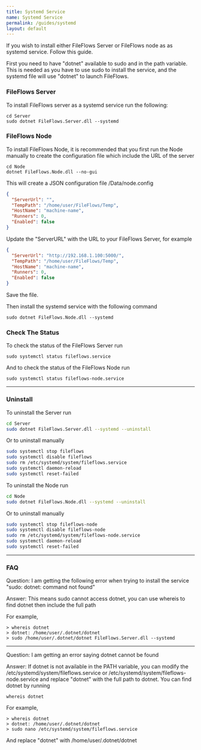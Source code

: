 ```yaml
---
title: Systemd Service
name: Systemd Service
permalink: /guides/systemd
layout: default
---
```


If you wish to install either FileFlows Server or FileFlows node as as systemd service.  Follow this guide.

First you need to have "dotnet" available to sudo and in the path variable.  This is needed as you have to use sudo to install the service, and the systemd file will use "dotnet" to launch FileFlows.

### FileFlows Server
To install FileFlows server as a systemd service run the following:

```
cd Server
sudo dotnet FileFlows.Server.dll --systemd
```

### FileFlows Node
To install FileFlows Node, it is recommended that you first run the Node manually to create the configuration file which include the URL of the server

```
cd Node
dotnet FileFlows.Node.dll --no-gui
```

This will create a JSON configuration file /Data/node.config

```json
{
  "ServerUrl": "",
  "TempPath": "/home/user/FileFlows/Temp",
  "HostName": "machine-name",
  "Runners": 0,
  "Enabled": false
}
```
Update the "ServerURL" with the URL to your FileFlows Server, for example

```json 
{
  "ServerUrl": "http://192.168.1.100:5000/",
  "TempPath": "/home/user/FileFlows/Temp",
  "HostName": "machine-name",
  "Runners": 0,
  "Enabled": false
}
```
Save the file.

Then install the systemd service with the following command
```
sudo dotnet FileFlows.Node.dll --systemd
```

### Check The Status
To check the status of the FileFlows Server run
```
sudo systemctl status fileflows.service
```

And to check the status of the FileFlows Node run

```
sudo systemctl status fileflows-node.service
```

---

### Uninstall
To uninstall the Server run
```bash
cd Server
sudo dotnet FileFlows.Server.dll --systemd --uninstall
```
Or to uninstall manually 

```bash
sudo systemctl stop fileflows
sudo systemctl disable fileflows
sudo rm /etc/systemd/system/fileflows.service
sudo systemctl daemon-reload
sudo systemctl reset-failed
```

To uninstall the Node run
```bash
cd Node
sudo dotnet FileFlows.Node.dll --systemd --uninstall
```


Or to uninstall manually 
```bash
sudo systemctl stop fileflows-node
sudo systemctl disable fileflows-node
sudo rm /etc/systemd/system/fileflows-node.service
sudo systemctl daemon-reload
sudo systemctl reset-failed
```

---

### FAQ
Question:
I am getting the following error when trying to install the service "sudo: dotnet: command not found"

Answer:
This means sudo cannot access dotnet, you can use whereis to find dotnet then include the full path

For example,
```
> whereis dotnet
> dotnet: /home/user/.dotnet/dotnet
> sudo /home/user/.dotnet/dotnet FileFlows.Server.dll --systemd
```

--- 

Question: 
I am getting an error saying dotnet cannot be found

Answer: 
If dotnet is not available in the PATH variable, you can modify the /etc/systemd/system/fileflows.service or /etc/systemd/system/fileflows-node.service and replace "dotnet" with the full path to dotnet.
You can find dotnet by running
```
whereis dotnet
```
For example,
```
> whereis dotnet
> dotnet: /home/user/.dotnet/dotnet
> sudo nano /etc/systemd/system/fileflows.service
```
And replace "dotnet" with /home/user/.dotnet/dotnet